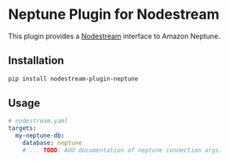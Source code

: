 # Neptune Plugin for Nodestream

This plugin provides a [Nodestream](https://github.com/nodestream-proj/nodestream) interface to Amazon Neptune. 

## Installation

```bash
pip install nodestream-plugin-neptune
```

## Usage

```yaml
# nodestream.yaml
targets:
  my-neptune-db:
    database: neptune
    # ... TODO: Add documentation of neptune connection args.
```
